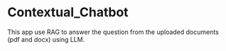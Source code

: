 # Contextual_Chatbot
This app use RAG to answer the question from the uploaded documents (pdf and docx) using LLM.
